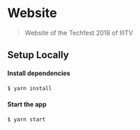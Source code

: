 # Website

> Website of the Techfest 2018 of IIITV

## Setup Locally

#### Install dependencies
```sh
$ yarn install
```

#### Start the app
```sh
$ yarn start
```
